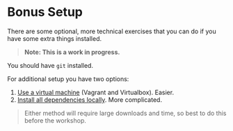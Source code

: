 # Bonus Setup

There are some optional, more technical exercises that you can do if you have some extra things installed.

> **Note: This is a work in progress.**

You should have `git` installed.

For additional setup you have two options:

1. [Use a virtual machine](virtual-machine.md) (Vagrant and Virtualbox). Easier.
2. [Install all dependencies locally](local-install.md). More complicated.

> Either method will require large downloads and time, so best to do this before the workshop.
